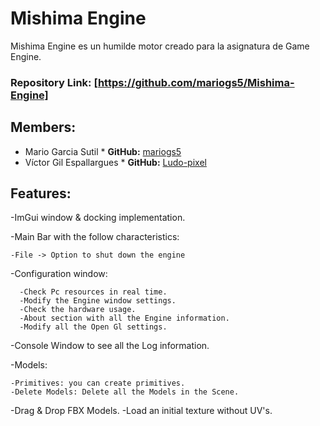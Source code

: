 # Mishima Engine

Mishima Engine es un humilde motor creado para la asignatura de Game Engine.

### Repository Link: [https://github.com/mariogs5/Mishima-Engine]

## Members:
- Mario Garcia Sutil * **GitHub:** [mariogs5](https://github.com/mariogs5)
- Víctor Gil Espallargues  * **GitHub:** [Ludo-pixel](https://github.com/Ludo-pixel)

## Features:

-ImGui window & docking implementation.

-Main Bar with the follow characteristics: 

    -File -> Option to shut down the engine
  

  -Configuration window:
    
      -Check Pc resources in real time.
      -Modify the Engine window settings.
      -Check the hardware usage.
      -About section with all the Engine information.
      -Modify all the Open Gl settings.
      
  -Console Window to see all the Log information.
    
  -Models:
  
    -Primitives: you can create primitives.
    -Delete Models: Delete all the Models in the Scene.
    
-Drag & Drop FBX Models.
-Load an initial texture without UV's.

